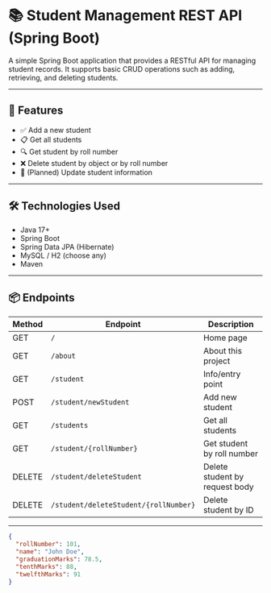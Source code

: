 # 📚 Student Management REST API (Spring Boot)

A simple Spring Boot application that provides a RESTful API for managing student records. It supports basic CRUD operations such as adding, retrieving, and deleting students.

---

## 🚀 Features

- ✅ Add a new student
- 📋 Get all students
- 🔍 Get student by roll number
- ❌ Delete student by object or by roll number
- 🔄 (Planned) Update student information

---

## 🛠️ Technologies Used

- Java 17+
- Spring Boot
- Spring Data JPA (Hibernate)
- MySQL / H2 (choose any)
- Maven

---

## 📦 Endpoints

| Method | Endpoint                                | Description                    |
|--------|-----------------------------------------|--------------------------------|
| GET    | `/`                                     | Home page                      |
| GET    | `/about`                                | About this project             |
| GET    | `/student`                              | Info/entry point               |
| POST   | `/student/newStudent`                   | Add new student                |
| GET    | `/students`                             | Get all students               |
| GET    | `/student/{rollNumber}`                 | Get student by roll number     |
| DELETE | `/student/deleteStudent`                | Delete student by request body |
| DELETE | `/student/deleteStudent/{rollNumber}`   | Delete student by ID           |

---


```json
{
  "rollNumber": 101,
  "name": "John Doe",
  "graduationMarks": 78.5,
  "tenthMarks": 88,
  "twelfthMarks": 91
}
